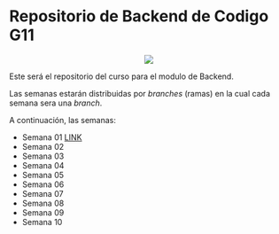 #  Repositorio de Backend de Codigo G11

<p align="center">

<img src="https://assets.website-files.com/624b2bd5b7be89e20392d489/624b37b08ca87609798e03a6_codigo-logo-blanco.svg">

</p>

Este será el repositorio del curso para el modulo de Backend.

Las semanas estarán distribuidas por _branches_ (ramas) en la cual cada semana sera una _branch_.

A continuación, las semanas:

-  Semana 01 [LINK](https://www.google.com/) 
- Semana 02
- Semana 03
- Semana 04
- Semana 05
- Semana 06
- Semana 07
- Semana 08
- Semana 09
- Semana 10

